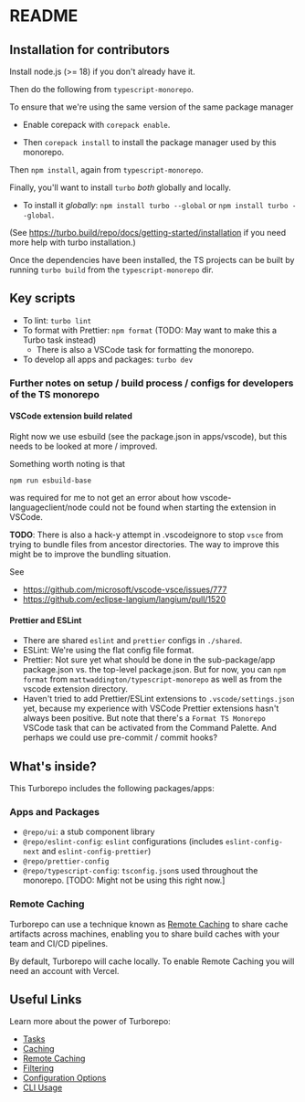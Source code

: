 # README

## Installation for contributors

Install node.js (>= 18) if you don't already have it.

Then do the following from `typescript-monorepo`.

To ensure that we're using the same version of the same package manager

- Enable corepack with `corepack enable`.

- Then `corepack install` to install the package manager used by this monorepo.

Then `npm install`, again from `typescript-monorepo`.

Finally, you'll want to install `turbo` _both_ globally and locally.

- To install it _globally_: `npm install turbo --global` or `npm install turbo --global`.

(See https://turbo.build/repo/docs/getting-started/installation if you need more help with turbo installation.)

Once the dependencies have been installed,
the TS projects can be built by running `turbo build`
from the `typescript-monorepo` dir.

## Key scripts

- To lint: `turbo lint`
- To format with Prettier: `npm format` (TODO: May want to make this a Turbo task instead)
  - There is also a VSCode task for formatting the monorepo.
- To develop all apps and packages: `turbo dev`

### Further notes on setup / build process / configs for developers of the TS monorepo

#### VSCode extension build related

Right now we use esbuild (see the package.json in apps/vscode), 
but this needs to be looked at more / improved.

Something worth noting is that

`npm run esbuild-base`

was required for me to not get an error about how vscode-languageclient/node could not be found when starting the extension in VSCode.

**TODO**: There is also a hack-y attempt in .vscodeignore
to stop `vsce` from trying to bundle files from ancestor directories. The way to
improve this might be to improve the bundling situation.

See

* https://github.com/microsoft/vscode-vsce/issues/777
* https://github.com/eclipse-langium/langium/pull/1520

#### Prettier and ESLint

- There are shared `eslint` and `prettier` configs in `./shared`.
- ESLint: We're using the flat config file format.
- Prettier: Not sure yet what should be done in the sub-package/app package.json vs. the top-level package.json. But for now, you can `npm format` from `mattwaddington/typescript-monorepo` as well as from the vscode extension directory.
- Haven't tried to add Prettier/ESLint extensions to `.vscode/settings.json` yet,
  because my experience with VSCode Prettier extensions hasn't always been positive.
  But note that there's a `Format TS Monorepo` VSCode task that can be activated from the Command Palette.
  And perhaps we could use pre-commit / commit hooks?

## What's inside?

This Turborepo includes the following packages/apps:

### Apps and Packages

- `@repo/ui`: a stub component library
- `@repo/eslint-config`: `eslint` configurations (includes `eslint-config-next` and `eslint-config-prettier`)
- `@repo/prettier-config`
- `@repo/typescript-config`: `tsconfig.json`s used throughout the monorepo. [TODO: Might not be using this right now.]

### Remote Caching

Turborepo can use a technique known as [Remote Caching](https://turbo.build/repo/docs/core-concepts/remote-caching) to share cache artifacts across machines, enabling you to share build caches with your team and CI/CD pipelines.

By default, Turborepo will cache locally. To enable Remote Caching you will need an account with Vercel.

## Useful Links

Learn more about the power of Turborepo:

- [Tasks](https://turbo.build/repo/docs/core-concepts/monorepos/running-tasks)
- [Caching](https://turbo.build/repo/docs/core-concepts/caching)
- [Remote Caching](https://turbo.build/repo/docs/core-concepts/remote-caching)
- [Filtering](https://turbo.build/repo/docs/core-concepts/monorepos/filtering)
- [Configuration Options](https://turbo.build/repo/docs/reference/configuration)
- [CLI Usage](https://turbo.build/repo/docs/reference/command-line-reference)
